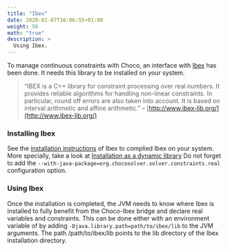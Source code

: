 ```yaml
---
title: "Ibex"
date: 2020-01-07T16:06:55+01:00
weight: 56
math: "true"
description: >
  Using Ibex.
---
```


To manage continuous constraints with Choco, an interface with [Ibex](http://www.ibex-lib.org/) has been done.
It needs this library to be installed on your system.

> “IBEX is a C++ library for constraint processing over real numbers.
> It provides reliable algorithms for handling non-linear constraints.
> In particular, round off errors are also taken into account.
> It is based on interval arithmetic and affine arithmetic.”
> – [http://www.ibex-lib.org/](http://www.ibex-lib.org/)

### Installing Ibex

See the [installation instructions](http://www.ibex-lib.org/doc/install.html) of Ibex to complied Ibex on your system.
More specially, take a look at [Installation as a dynamic library](http://www.ibex-lib.org/doc/install.html#installation-as-a-dynamic-library)
Do not forget to add the `--with-java-package=org.chocosolver.solver.constraints.real` configuration option.

### Using Ibex

Once the installation is completed, the JVM needs to know where Ibex is installed to fully benefit from the Choco-Ibex bridge and declare real variables and constraints.
This can be done either with an environment variable of by adding `-Djava.library.path=path/to/ibex/lib` to the JVM arguments.
The path /path/to/ibex/lib points to the lib directory of the Ibex installation directory.
